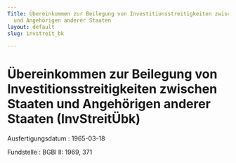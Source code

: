 ```yaml
---
Title: Übereinkommen zur Beilegung von Investitionsstreitigkeiten zwischen Staaten
  und Angehörigen anderer Staaten
layout: default
slug: invstreit_bk

---
```


# Übereinkommen zur Beilegung von Investitionsstreitigkeiten zwischen Staaten und Angehörigen anderer Staaten (InvStreitÜbk)

Ausfertigungsdatum
:   1965-03-18

Fundstelle
:   BGBl II: 1969, 371

